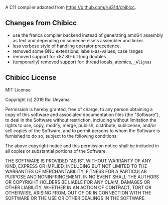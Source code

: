 A C11 compiler adapted from <https://github.com/rui314/chibicc>.

## Changes from Chibicc

- use the franca compiler backend instead of generating amd64 assembly as text and depending on someone else's assembler and linker. 
- less verbose style of handling operator precedence.
- removed some GNU extensions: labels-as-values, case ranges
- removed support for x87 80-bit long doubles
- (temporarily) removed support for: thread locals, atomics, `_Alignas`

## Chibicc License

MIT License

Copyright (c) 2019 Rui Ueyama

Permission is hereby granted, free of charge, to any person obtaining a copy
of this software and associated documentation files (the "Software"), to deal
in the Software without restriction, including without limitation the rights
to use, copy, modify, merge, publish, distribute, sublicense, and/or sell
copies of the Software, and to permit persons to whom the Software is
furnished to do so, subject to the following conditions:

The above copyright notice and this permission notice shall be included in all
copies or substantial portions of the Software.

THE SOFTWARE IS PROVIDED "AS IS", WITHOUT WARRANTY OF ANY KIND, EXPRESS OR
IMPLIED, INCLUDING BUT NOT LIMITED TO THE WARRANTIES OF MERCHANTABILITY,
FITNESS FOR A PARTICULAR PURPOSE AND NONINFRINGEMENT. IN NO EVENT SHALL THE
AUTHORS OR COPYRIGHT HOLDERS BE LIABLE FOR ANY CLAIM, DAMAGES OR OTHER
LIABILITY, WHETHER IN AN ACTION OF CONTRACT, TORT OR OTHERWISE, ARISING FROM,
OUT OF OR IN CONNECTION WITH THE SOFTWARE OR THE USE OR OTHER DEALINGS IN THE
SOFTWARE.
